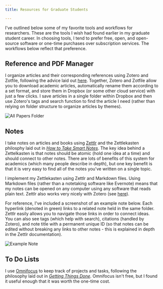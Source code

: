 ```yaml
---
title: Resources for Graduate Students

---
```


I've outlined below some of my favorite tools and workflows for researchers. These are the tools I wish had found earlier in my graduate student career. In choosing tools, I tend to prefer free, open, and open-source software or one-time purchases over subscription services. The workflows below reflect that preference. 

## Reference and PDF Manager 
I organize articles and their corresponding references using Zotero and Zotfile, following the advice laid out [here](https://www.nrel.colostate.edu/set-up-best-reference-manager/). Together, Zotero and Zotfile allow you to download academic articles, automatically rename them according to a set format, and store them in Dropbox (or some other cloud service) with just a few clicks. I save articles in a single folder within Dropbox and then use Zotero's tags and search function to find the article I need (rather than relying on folder structure to organize articles by themes). 

![All Papers Folder](/img/all_papers_folder.png)

## Notes
I take notes on articles and books using [Zettlr](https://www.zettlr.com/) and the Zettlekasten philosphy laid out in [*How to Take Smart Notes*](https://bookshop.org/books/how-to-take-smart-notes-one-simple-technique-to-boost-writing-learning-and-thinking-for-students-academics-and-nonfiction-book-writers/9781542866507). The key idea behind a Zettelkasten is that notes should be atomic (hold one idea at a time) and should connect to other notes. There are lots of benefits of this system for academics (which many people describe in depth), but one key benefit is that it is very easy to find all of the notes you've written on a single topic.

I implement my Zettlekasten using Zettlr and Markdown files. Using Markdown files (rather than a notetaking software like Evernote) means that my notes can be opened on any computer using any software that reads plain text. Zettlr also works very nicely with Zotero (see [here](https://docs.zettlr.com/en/academic/citations/)).

For reference, I've included a screenshot of an example note below. Each hyperlink (denoted in green) links to a related note held in the same folder. Zettlr easily allows you to navigate those links in order to connect ideas. You can also see tags (which help with search), citations (handled by Zotero), and note title with a permanent unique ID (so that notes can be edited without breaking any links to other notes - this is explained in depth in the Zettlr documentation). 

![Example Note](/img/example_note.png)

## To Do Lists
I use [Omnifocus](https://www.omnigroup.com/omnifocus/) to keep track of projects and tasks, following the philosophy laid out in [*Getting Things Done*](https://bookshop.org/books/getting-things-done-the-art-of-stress-free-productivity-ab00c26e-b599-4650-97de-d3d54a788ef6/9780143126560). Omnifocus isn't free, but I found it useful enough that it was worth the one-time cost.   
